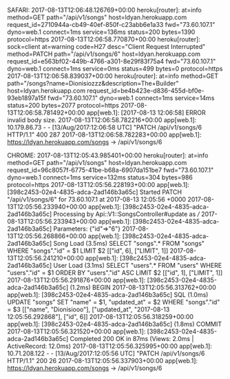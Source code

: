 SAFARI:
2017-08-13T12:06:48.126769+00:00 heroku[router]: at=info method=GET path="/api/v1/songs" host=ldyan.herokuapp.com request_id=2710944a-cb49-40ef-850f-c23abb6e1a33 fwd="73.60.107.1" dyno=web.1 connect=1ms service=136ms status=200 bytes=1390 protocol=https
2017-08-13T12:06:58.770870+00:00 heroku[router]: sock=client at=warning code=H27 desc="Client Request Interrupted" method=PATCH path="/api/v1/songs/6" host=ldyan.herokuapp.com request_id=e563bf02-449b-4766-a301-8e29f83f75a4 fwd="73.60.107.1" dyno=web.1 connect=1ms service=0ms status=499 bytes=0 protocol=https
2017-08-13T12:06:58.839037+00:00 heroku[router]: at=info method=GET path="/songs?name=Dionisiozzz&description=The+Builder" host=ldyan.herokuapp.com request_id=be4b423e-d836-455d-bf0e-93eb1897a15f fwd="73.60.107.1" dyno=web.1 connect=1ms service=14ms status=200 bytes=2077 protocol=https
2017-08-13T12:06:58.781492+00:00 app[web.1]: [2017-08-13 12:06:58] ERROR invalid body size.
2017-08-13T12:06:58.782216+00:00 app[web.1]: 10.179.86.73 - - [13/Aug/2017:12:06:58 UTC] "PATCH /api/v1/songs/6 HTTP/1.1" 400 287
2017-08-13T12:06:58.782283+00:00 app[web.1]: https://ldyan.herokuapp.com/songs -> /api/v1/songs/6

CHROME:
2017-08-13T12:05:43.985401+00:00 heroku[router]: at=info method=GET path="/api/v1/songs" host=ldyan.herokuapp.com request_id=96c8057f-6775-41be-b68a-6907da151be7 fwd="73.60.107.1" dyno=web.1 connect=1ms service=132ms status=304 bytes=986 protocol=https
2017-08-13T12:05:56.228193+00:00 app[web.1]: [398c2453-02e4-4835-adca-2ad146b3a65c] Started PATCH "/api/v1/songs/6" for 73.60.107.1 at 2017-08-13 12:05:56 +0000
2017-08-13T12:05:56.233940+00:00 app[web.1]: [398c2453-02e4-4835-adca-2ad146b3a65c] Processing by Api::V1::SongsController#update as */*
2017-08-13T12:05:56.233943+00:00 app[web.1]: [398c2453-02e4-4835-adca-2ad146b3a65c]   Parameters: {"id"=>"6"}
2017-08-13T12:05:56.268866+00:00 app[web.1]: [398c2453-02e4-4835-adca-2ad146b3a65c]   Song Load (3.5ms)  SELECT  "songs".* FROM "songs" WHERE "songs"."id" = $1 LIMIT $2  [["id", 6], ["LIMIT", 1]]
2017-08-13T12:05:56.241210+00:00 app[web.1]: [398c2453-02e4-4835-adca-2ad146b3a65c]   User Load (3.1ms)  SELECT  "users".* FROM "users" WHERE "users"."id" = $1 ORDER BY "users"."id" ASC LIMIT $2  [["id", 1], ["LIMIT", 1]]
2017-08-13T12:05:56.291876+00:00 app[web.1]: [398c2453-02e4-4835-adca-2ad146b3a65c]    (1.2ms)  BEGIN
2017-08-13T12:05:56.313762+00:00 app[web.1]: [398c2453-02e4-4835-adca-2ad146b3a65c]   SQL (1.0ms)  UPDATE "songs" SET "name" = $1, "updated_at" = $2 WHERE "songs"."id" = $3  [["name", "Dionisiooo"], ["updated_at", "2017-08-13 12:05:56.292868"], ["id", 6]]
2017-08-13T12:05:56.318259+00:00 app[web.1]: [398c2453-02e4-4835-adca-2ad146b3a65c]    (1.8ms)  COMMIT
2017-08-13T12:05:56.321520+00:00 app[web.1]: [398c2453-02e4-4835-adca-2ad146b3a65c] Completed 200 OK in 87ms (Views: 2.0ms | ActiveRecord: 12.0ms)
2017-08-13T12:05:56.325995+00:00 app[web.1]: 10.71.208.122 - - [13/Aug/2017:12:05:56 UTC] "PATCH /api/v1/songs/6 HTTP/1.1" 200 26
2017-08-13T12:05:56.337903+00:00 app[web.1]: https://ldyan.herokuapp.com/songs -> /api/v1/songs/6
